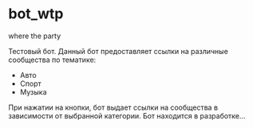 # bot_wtp
where the party

Тестовый бот. 
Данный бот предоставляет ссылки на различные сообщества по тематике:
- Авто
- Спорт
- Музыка

При нажатии на кнопки, бот выдает ссылки на сообщества в зависимости от выбранной категории.
Бот находится в разработке...
